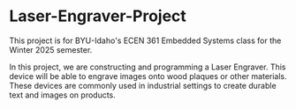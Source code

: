 # Laser-Engraver-Project
This project is for BYU-Idaho's ECEN 361 Embedded Systems class for the Winter 2025 semester. 

In this project, we are constructing and programming a Laser Engraver. This device will be able to engrave images onto wood plaques or other materials. These devices are commonly used in industrial settings to create durable text and images on products. 
